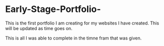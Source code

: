 # Early-Stage-Portfolio-
This is the first portfolio I am creating for my websites I have created. This will be updated as time goes on. 

This is all I was able to complete in the timne fram that was given. 